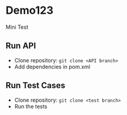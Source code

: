 # Demo123
Mini Test

## Run API
- Clone repository: `git clone <API branch>`
- Add dependencies in pom.xml

## Run Test Cases
- Clone repository: `git clone <test branch>`
- Run the tests

